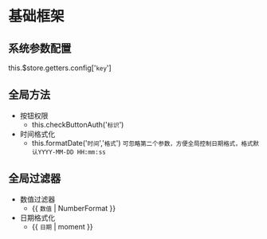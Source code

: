 # 基础框架

## 系统参数配置
  this.$store.getters.config['`key`']
## 全局方法
* 按钮权限
  * this.checkButtonAuth('`标识`')
* 时间格式化
  * this.formatDate('`时间`','`格式`')  `可忽略第二个参数，方便全局控制日期格式，格式默认YYYY-MM-DD HH:mm:ss`

## 全局过滤器
* 数值过滤器 
  * {{ `数值` | NumberFormat }}
* 日期格式化
  * {{ `日期` | moment }}